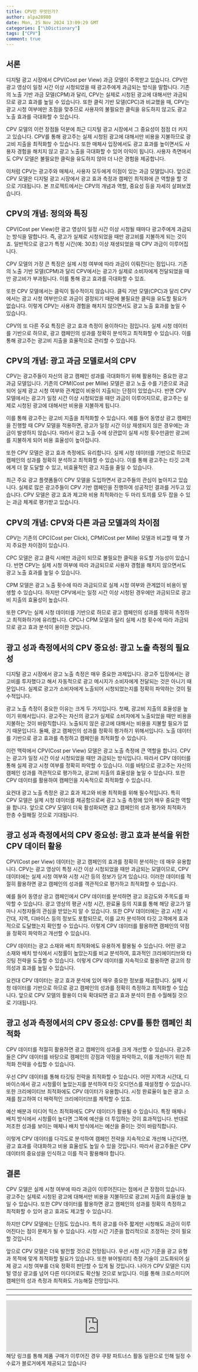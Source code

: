 ```yaml
---
title: CPV란 무엇인가?
author: alpa28980
date: Mon, 25 Nov 2024 13:09:29 GMT
categories: ["\bDictionary"]
tags: ["CPV"]
comment: true
---
```


서론
--

디지털 광고 시장에서 CPV(Cost per View) 과금 모델이 주목받고 있습니다. CPV란 광고 영상이 일정 시간 이상 시청되었을 때 광고주에게 과금되는 방식을 말합니다. 기존의 노출 기반 과금 모델(CPM)과 달리, CPV는 실제로 시청된 광고에 대해서만 과금되므로 광고 효과를 높일 수 있습니다. 또한 클릭 기반 모델(CPC)과 비교했을 때, CPV는 광고 시청 여부에만 초점을 맞추므로 사용자의 불필요한 클릭을 유도하지 않고도 광고 노출 효과를 극대화할 수 있습니다.

CPV 모델의 이런 장점들 덕분에 최근 디지털 광고 시장에서 그 중요성이 점점 더 커지고 있습니다. CPV를 통해 광고주는 실제 시청된 광고에 대해서만 비용을 지불하므로 광고비 지출을 최적화할 수 있습니다. 또한 매체사 입장에서도 광고 효과를 높이면서도 사용자 경험을 해치지 않고 광고 노출을 극대화할 수 있어 이익이 됩니다. 사용자 측면에서도 CPV 모델은 불필요한 클릭을 유도하지 않아 더 나은 경험을 제공합니다.

이처럼 CPV는 광고주와 매체사, 사용자 모두에게 이점이 있는 과금 모델입니다. 앞으로 CPV 모델은 디지털 광고 시장에서 광고 효과 측정과 캠페인 최적화에 큰 역할을 할 것으로 기대됩니다. 본 프로젝트에서는 CPV의 개념과 역할, 중요성 등을 자세히 살펴보겠습니다.

CPV의 개념: 정의와 특징
---------------

CPV(Cost per View)란 광고 영상이 일정 시간 이상 시청될 때마다 광고주에게 과금되는 방식을 말합니다. 즉, 광고가 실제로 시청되었을 때만 광고비를 지불하게 되는 것이죠. 일반적으로 광고가 특정 시간(예: 30초) 이상 재생되었을 때 CPV 과금이 이루어집니다.

CPV 모델의 가장 큰 특징은 실제 시청 여부에 따라 과금이 이뤄진다는 점입니다. 기존의 노출 기반 모델(CPM)과 달리 CPV에서는 광고가 실제로 소비자에게 전달되었을 때만 광고비가 부과됩니다. 이를 통해 광고 효과를 극대화할 수 있죠.

또한 CPV 모델에서는 클릭이 필수적이지 않습니다. 클릭 기반 모델(CPC)과 달리 CPV에서는 광고 시청 여부만으로 과금이 결정되기 때문에 불필요한 클릭을 유도할 필요가 없습니다. 이렇게 CPV는 사용자 경험을 해치지 않으면서도 광고 노출 효과를 높일 수 있습니다.

CPV의 또 다른 주요 특징은 광고 효과 측정이 용이하다는 점입니다. 실제 시청 데이터를 기반으로 하므로, 광고 캠페인의 성과를 정확히 분석하고 최적화할 수 있습니다. 이를 통해 광고주는 광고비 지출을 효율적으로 관리할 수 있습니다.

CPV의 개념: 광고 과금 모델로서의 CPV
------------------------

CPV는 광고주들이 자신의 광고 캠페인 성과를 극대화하기 위해 활용하는 중요한 광고 과금 모델입니다. 기존의 CPM(Cost per Mille) 모델은 광고 노출 수를 기준으로 과금되어 실제 광고 시청 여부와 관계없이 비용이 지출되는 단점이 있었습니다. 반면 CPV 모델에서는 광고가 일정 시간 이상 시청되었을 때만 과금이 이루어지므로, 광고주는 실제로 시청된 광고에 대해서만 비용을 지불하게 됩니다.

이를 통해 광고주는 광고비 지출을 최적화할 수 있습니다. 예를 들어 동영상 광고 캠페인을 진행할 때 CPV 모델을 적용하면, 광고가 일정 시간 이상 재생되지 않은 경우에는 과금이 발생하지 않습니다. 따라서 광고 노출 수에 상관없이 실제 시청 횟수만큼만 광고비를 지불하게 되어 비용 효율성이 높아집니다.

또한 CPV 모델은 광고 효과 측정에도 유리합니다. 실제 시청 데이터를 기반으로 하므로 캠페인의 성과를 정확히 분석하고 최적화할 수 있습니다. 이를 통해 광고주는 타깃 고객에게 더 잘 도달할 수 있고, 비효율적인 광고 지출을 줄일 수 있습니다.

최근 주요 광고 플랫폼들이 CPV 모델을 도입하면서 광고주들의 관심이 높아지고 있습니다. 실제로 많은 광고주들이 CPV 기반 캠페인을 진행하여 성공적인 결과를 거두고 있습니다. CPV 모델은 광고 효과 제고와 비용 최적화라는 두 마리 토끼를 모두 잡을 수 있는 과금 체계로 평가받고 있습니다.

CPV의 개념: CPV와 다른 과금 모델과의 차이점
----------------------------

CPV는 기존의 CPC(Cost per Click), CPM(Cost per Mille) 모델과 비교할 때 몇 가지 주요한 차이점이 있습니다.

CPC 모델은 광고 클릭 시에만 과금이 되므로 불필요한 클릭을 유도할 가능성이 있습니다. 반면 CPV는 실제 시청 여부에 따라 과금되므로 사용자 경험을 해치지 않으면서도 광고 노출 효과를 높일 수 있습니다.

CPM 모델은 광고 노출 횟수에 따라 과금되므로 실제 시청 여부와 관계없이 비용이 발생할 수 있습니다. 하지만 CPV에서는 일정 시간 이상 시청된 경우에만 과금되므로 광고비 지출의 효율성이 높습니다.

또한 CPV는 실제 시청 데이터를 기반으로 하므로 광고 캠페인의 성과를 정확히 측정하고 최적화하기에 유리합니다. CPC나 CPM 모델과 달리 실제 시청 횟수에 따라 과금되므로 광고 효과 분석이 용이한 것입니다.

광고 성과 측정에서의 CPV 중요성: 광고 노출 측정의 필요성
----------------------------------

디지털 광고 시장에서 광고 노출 측정은 매우 중요한 과제입니다. 광고주 입장에서는 광고비를 투자했다고 해서 자동적으로 광고 메시지가 소비자에게 전달되는 것은 아니기 때문입니다. 실제로 광고가 소비자에게 노출되어 시청되었는지를 정확히 파악하는 것이 필수적입니다.

광고 노출 측정이 중요한 이유는 크게 두 가지입니다. 첫째, 광고비 지출의 효율성을 높이기 위해서입니다. 광고주는 자신의 광고가 실제로 소비자에게 노출되었을 때만 비용을 지불하는 것이 바람직합니다. 노출되지 않은 광고에 대해서는 비용을 지불할 필요가 없기 때문입니다. 둘째, 광고 캠페인의 성과를 정확히 평가하기 위해서입니다. 노출 데이터를 기반으로 광고 효과를 측정하고 캠페인을 최적화할 수 있습니다.

이런 맥락에서 CPV(Cost per View) 모델은 광고 노출 측정에 큰 역할을 합니다. CPV는 광고가 일정 시간 이상 시청되었을 때만 과금되는 방식입니다. 따라서 CPV 데이터를 통해 실제 광고 시청 여부를 정확히 파악할 수 있습니다. 이를 바탕으로 광고주는 자신의 캠페인 성과를 객관적으로 평가하고, 광고비 지출의 효율성을 높일 수 있습니다. 또한 CPV 데이터를 활용하여 캠페인을 지속적으로 최적화할 수 있습니다.

요컨대 광고 노출 측정은 광고 효과 제고와 비용 최적화를 위해 필수적입니다. 특히 CPV 모델은 실제 시청 데이터를 제공함으로써 광고 노출 측정에 있어 매우 중요한 역할을 합니다. 앞으로 CPV 모델이 더욱 활성화되면 광고 캠페인의 성과 평가와 최적화가 한층 수월해질 것으로 기대됩니다.

광고 성과 측정에서의 CPV 중요성: 광고 효과 분석을 위한 CPV 데이터 활용
--------------------------------------------

CPV(Cost per View) 데이터는 광고 캠페인의 효과를 정확히 분석하는 데 매우 유용합니다. CPV는 광고 영상이 특정 시간 이상 시청되었을 때만 과금되는 모델이므로, CPV 데이터에는 실제 시청 여부와 시청 시간 등의 정보가 담겨 있습니다. 이러한 데이터를 적절히 활용하면 광고 캠페인의 성과를 객관적으로 평가하고 최적화할 수 있습니다.

예를 들어 동영상 광고 캠페인에서 CPV 데이터를 분석하면 광고 호감도와 주목도를 파악할 수 있습니다. 광고 영상의 평균 시청 시간, 완료율 등의 지표를 통해 해당 광고가 얼마나 시청자들의 관심을 받았는지 알 수 있습니다. 또한 CPV 데이터에는 광고 시청 시간대, 지역, 디바이스 등의 정보도 포함되므로, 이를 교차 분석하여 타깃 고객에게 효과적으로 도달했는지 확인할 수 있습니다. 이렇게 CPV 데이터를 활용하면 캠페인의 약점을 정확히 파악하고 개선할 수 있습니다.

CPV 데이터는 광고 소재와 배치 최적화에도 유용하게 활용될 수 있습니다. 어떤 광고 소재와 배치 방식에서 시청률이 높았는지를 비교 분석하여, 효과적인 크리에이티브와 타깃팅 전략을 도출할 수 있습니다. 이렇게 CPV 데이터를 지속적으로 활용하면 광고의 창의성과 효과를 높일 수 있습니다.

요컨대 CPV 데이터는 광고 효과 분석에 있어 매우 중요한 정보를 제공합니다. 실제 시청 데이터를 기반으로 하므로 광고 캠페인의 성과를 정확히 측정하고 최적화할 수 있습니다. 앞으로 CPV 모델의 활용이 더욱 확대되면 광고 효과 분석이 한층 수월해질 것으로 기대됩니다.

광고 성과 측정에서의 CPV 중요성: CPV를 통한 캠페인 최적화
------------------------------------

CPV 데이터를 적절히 활용하면 광고 캠페인의 성과를 크게 개선할 수 있습니다. 광고주들은 CPV 데이터를 바탕으로 캠페인의 강점과 약점을 파악하고, 이를 개선하기 위한 최적화 전략을 수립할 수 있습니다.

우선 CPV 데이터를 통해 타깃팅 전략을 최적화할 수 있습니다. 어떤 지역과 시간대, 디바이스에서 광고 시청률이 높았는지를 분석하여 타깃 오디언스를 재설정할 수 있습니다. 또한 크리에이티브 최적화에도 CPV 데이터가 유용합니다. 시청 완료율이 높은 광고 소재를 참고하여 더 매력적인 크리에이티브를 제작할 수 있죠.

예산 배분과 미디어 믹스 최적화에도 CPV 데이터가 활용될 수 있습니다. 특정 매체나 배치 방식에서 시청률이 높다면 그쪽에 예산을 더 투입하는 것이 효과적입니다. 반대로 저조한 성과를 보이는 매체나 배치 방식에서는 예산을 줄이는 것이 바람직합니다.

이렇게 CPV 데이터를 다각도로 분석하여 캠페인 전략을 지속적으로 개선해 나간다면, 광고 효과를 극대화하고 비용 효율성도 높일 수 있을 것입니다. 따라서 광고주들은 CPV 데이터의 중요성을 인식하고 이를 적극 활용해야 합니다.

결론
--

CPV 모델은 실제 시청 여부에 따라 과금이 이루어진다는 점에서 큰 장점이 있습니다. 광고주는 실제로 시청된 광고에 대해서만 비용을 지불하므로 광고비 지출의 효율성을 높일 수 있습니다. 또한 CPV 데이터를 활용하면 광고 캠페인의 성과를 정확히 측정하고 최적화할 수 있어 광고 효과도 제고할 수 있습니다.

하지만 CPV 모델에는 단점도 있습니다. 특히 광고를 아주 짧게만 시청해도 과금이 이루어진다는 점이 문제가 될 수 있습니다. 시청 시간 기준을 합리적으로 조정하는 것이 필요할 것입니다.

앞으로 CPV 모델은 더욱 발전할 것으로 전망됩니다. 우선 시청 시간 기준을 광고 유형과 목적에 맞게 최적화할 필요가 있습니다. 또한 뷰어빌리티 측정 기술이 고도화되어 실제 광고 시청 여부를 더욱 정확히 판단할 수 있게 될 것입니다. 나아가 CPV 모델은 디지털 영상 광고를 넘어 다른 미디어로도 확산될 것으로 보입니다. 이를 통해 크로스미디어 캠페인의 성과 측정과 최적화도 가능해질 전망입니다.

---
---

<iframe src="https://ads-partners.coupang.com/widgets.html?id=807239&template=carousel&trackingCode=AF3190673&subId=&width=680&height=140&tsource=" style="width:100%" height="140" frameborder="0" scrolling="no" referrerpolicy="unsafe-url" browsingtopics></iframe>
해당 링크를 통해 제품 구매가 이루어진 경우 쿠팡 파트너스 활동 일환으로 인해 일정 수수료가 블로거에게 제공되고 있습니다

